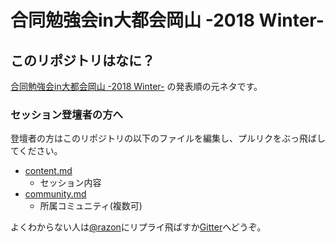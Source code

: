 # 合同勉強会in大都会岡山 -2018 Winter-

## このリポジトリはなに？

[合同勉強会in大都会岡山 -2018 Winter-](https://gbdaitokai.connpass.com/event/96596/) の発表順の元ネタです。  

### セッション登壇者の方へ

登壇者の方はこのリポジトリの以下のファイルを編集し、プルリクをぶっ飛ばしてください。

- [content.md](https://github.com/gbdaitokai/gbdaitokai2018winter/blob/master/content.md)
  * セッション内容
- [community.md](https://github.com/gbdaitokai/gbdaitokai2018winter/blob/master/community.md)
  * 所属コミュニティ(複数可)

よくわからない人は[@razon](https://twitter.com/razon)にリプライ飛ばすか[Gitter](https://gitter.im/gbdaitokai/gbdaitokai2018winter)へどうぞ。
